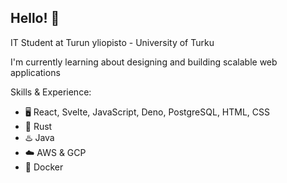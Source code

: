 ## Hello! 👋

IT Student at Turun yliopisto - University of Turku 

I'm currently learning about designing and building scalable web applications

Skills & Experience: 
* 🖥️ React, Svelte, JavaScript, Deno, PostgreSQL, HTML, CSS
* 🦀 Rust
* ♨️ Java
* ☁️ AWS & GCP
* 🐬 Docker
<!--
**waltterimynttinen/waltterimynttinen** is a ✨ _special_ ✨ repository because its `README.md` (this file) appears on your GitHub profile.

Here are some ideas to get you started:

- 🔭 I’m currently working on ...
- 🌱 I’m currently learning ...
- 👯 I’m looking to collaborate on ...
- 🤔 I’m looking for help with ...
- 💬 Ask me about ...
- 📫 How to reach me: ...
- 😄 Pronouns: ...
- ⚡ Fun fact: ...
-->
